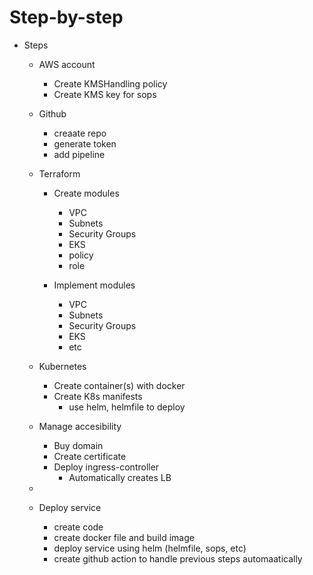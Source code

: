 # Step-by-step

- Steps

  - AWS account
    - Create KMSHandling policy
    - Create KMS key for sops

  - Github
    - creaate repo
    - generate token
    - add pipeline 

  - Terraform
    - Create modules
      - VPC
      - Subnets
      - Security Groups
      - EKS
      - policy
      - role
  
    - Implement modules
      - VPC
      - Subnets
      - Security Groups
      - EKS
      - etc

  - Kubernetes
    - Create container(s) with docker
    - Create K8s manifests
      - use helm, helmfile to deploy

  - Manage accesibility
    - Buy domain
    - Create certificate
    - Deploy ingress-controller
      - Automatically creates LB
  - 
  - Deploy service
    - create code
    - create docker file and build image
    - deploy service using helm (helmfile, sops, etc)
    - create github action to handle previous steps automaatically
